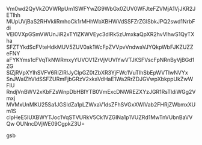 Vm0wd2QyVkZOVWRpUm1SWFYwZG9WbGx0ZUV0WFJteFZVMjA1VjJKR2JETlhh
MUpUVjBaS2RHVkliRmhoCk1rMHhWbXBHWVdSSFZrZGlSbkJPQ2swd1NrbFdi
VEI0VXpGSmVWUnJiR2xTYlZKWVEyc3dlRk5zUmxkaQpXR2hvVlhwS1QyTXha
SFZTYkdScFVteHdkMUV5ZUV0ak1WcFpZVVpvVndwaVJYQkpWbFJKZUZZeFNY
aFYKYms1cFVqTkNWRmxyYUVOV1ZrVjVUVlYwVTJKSFVscFpNRnByVjBGd1ZG
SlZjRVpXYlhSVFV6RlZlRlJyClpGZ0tZbXR3YjFWc1VuTlhSbEpWVTIwNVYx
SnJWalZhVldSSFZURmFjbGRzV2xkaVdHaE1Wa2RrZDJGVwpXbkppUkZwWFlU
RndjVnBWV2xKbFZsWnpDbHBIYTB0VmExcDNWREZXYzJGR1RsTldiWGg2Vmxj
MVMxUnMKU25Sa1JGSldZa1pLZWxaV1dsZFhSVGxXWlVab2FHRjZWbmxXUm1S
clpHeE5lUXBWYTJoc1VqSTVURkV5Ck1VZGlNa1p1VUZRd1MwTnVUbnBaVVQw
OUNncDVjWE09CgpkZ3U=

gsb